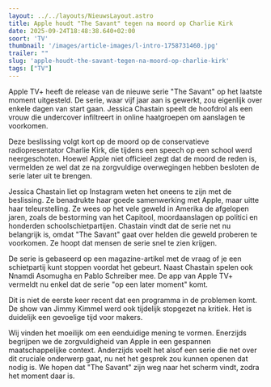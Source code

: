 ```yaml
---
layout: ../../layouts/NieuwsLayout.astro
title: Apple houdt "The Savant" tegen na moord op Charlie Kirk
date: 2025-09-24T18:48:38.640+02:00
soort: 'TV'
thumbnail: '/images/article-images/l-intro-1758731460.jpg'
trailer: ""
slug: 'apple-houdt-the-savant-tegen-na-moord-op-charlie-kirk'
tags: ["TV"]
---
```


Apple TV+ heeft de release van de nieuwe serie "The Savant" op het laatste
moment uitgesteld. De serie, waar vijf jaar aan is gewerkt, zou eigenlijk over
enkele dagen van start gaan. Jessica Chastain speelt de hoofdrol als een vrouw
die undercover infiltreert in online haatgroepen om aanslagen te voorkomen.

Deze beslissing volgt kort op de moord op de conservatieve radiopresentator
Charlie Kirk, die tijdens een speech op een school werd neergeschoten. Hoewel
Apple niet officieel zegt dat de moord de reden is, vermelden ze wel dat ze na
zorgvuldige overwegingen hebben besloten de serie later uit te brengen.

Jessica Chastain liet op Instagram weten het oneens te zijn met de beslissing.
Ze benadrukte haar goede samenwerking met Apple, maar uitte haar teleurstelling.
Ze wees op het vele geweld in Amerika de afgelopen jaren, zoals de bestorming
van het Capitool, moordaanslagen op politici en honderden schoolschietpartijen.
Chastain vindt dat de serie net nu belangrijk is, omdat "The Savant" gaat over
helden die geweld proberen te voorkomen. Ze hoopt dat mensen de serie snel te
zien krijgen.

De serie is gebaseerd op een magazine-artikel met de vraag of je een
schietpartij kunt stoppen voordat het gebeurt. Naast Chastain spelen ook Nnamdi
Asomugha en Pablo Schreiber mee. De app van Apple TV+ vermeldt nu enkel dat de
serie "op een later moment" komt.

Dit is niet de eerste keer recent dat een programma in de problemen komt. De
show van Jimmy Kimmel werd ook tijdelijk stopgezet na kritiek. Het is duidelijk
een gevoelige tijd voor makers.

Wij vinden het moeilijk om een eenduidige mening te vormen. Enerzijds begrijpen
we de zorgvuldigheid van Apple in een gespannen maatschappelijke context.
Anderzijds voelt het alsof een serie die net over dit cruciale onderwerp gaat,
nu net het gesprek zou kunnen openen dat nodig is. We hopen dat "The Savant"
zijn weg naar het scherm vindt, zodra het moment daar is.